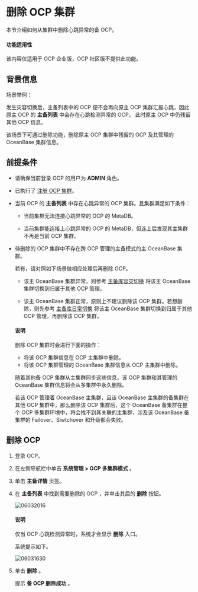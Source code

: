 # 删除 OCP 集群

本节介绍如何从集群中删除心跳异常的备 OCP。

<main id="notice" type='notice'>
<h4>功能适用性</h4>
<p>该内容仅适用于 OCP 企业版，OCP 社区版不提供此功能。</p>
</main>

## 背景信息

场景举例：

发生灾容切换后，主备列表中的 OCP 便不会再向原主 OCP 集群汇报心跳，因此原主 OCP 的 **主备列表** 中会存在心跳检测异常的 OCP。 此时原主 OCP 中仍残留其他 OCP 信息。

该场景下可通过删除功能，删除原主 OCP 集群中残留的 OCP 及其管理的 OceanBase 集群信息。

## 前提条件

* 请确保当前登录 OCP 的用户为 **ADMIN** 角色。

* 已执行了 [注册 OCP 集群](../300.ocp-multi-cluster-mode/200.register-an-ocp-cluster.md)。

* 当前 OCP 的 **主备列表** 中存在心跳异常的 OCP 集群。且集群满足如下条件：

  * 当前集群无法连接心跳异常的 OCP 的 MetaDB。

  * 当前集群能连接上心跳异常的 OCP 的 MetaDB，但连上后发现其主集群不再是当前 OCP 集群。

* 待删除的 OCP 集群中不存在跨 OCP 管理的主备模式的主 OceanBase 集群。

  若有，请对照如下场景做相应处理后再删除 OCP。
  * 该主 OceanBase 集群异常，则参考 [主备库容灾切换](../300.ocp-multi-cluster-mode/600.switch-an-ocp-cluster-in-a-failover.md) 将该主 OceanBase 集群切换到归属于其他 OCP 管理。

  * 该主 OceanBase 集群正常，原则上不建议删除该 OCP 集群。若想删除，则先参考 [主备库日常切换](../300.ocp-multi-cluster-mode/500.switch-an-ocp-cluster-in-daily-maintenance.md) 将该主 OceanBase 集群切换到归属于其他 OCP 管理，再删除该 OCP 集群。

   <main id="notice" type='explain'>
    <h4>说明</h4>
    <p>删除 OCP 集群时会进行下面的操作：</p>
    <ul>
    <li>将该 OCP 集群信息在 OCP 主集群中删除。</li>
    <li>将该 OCP 集群管理的 OceanBase 集群信息从 OCP 主集群中删除。</li>
    </ul>
   </main>

  随着其他备 OCP 集群从主集群同步这些信息，该 OCP 集群和其管理的 OceanBase 集群信息将会从多集群中永久删除。

  若该 OCP 管理着 OceanBase 主集群，且该 OceanBase 主集群的备集群在其他 OCP 集群中，那么删除该 OCP 集群后，这个 OceanBase 备集群在整个 OCP 多集群环境中，将会找不到其关联的主集群，涉及该 OceanBase 备集群的 Failover、Siwtchover 和升级都会失败。
  
## 删除 OCP

1. 登录 OCP。

2. 在左侧导航栏中单击 **系统管理 \> OCP 多集群模式** 。

3. 单击 **主备详情** 页签。

4. 在 **主备列表** 中找到需要删除的 OCP ，并单击其后的 **删除** 按钮。

   ![06032016](https://help-static-aliyun-doc.aliyuncs.com/assets/img/zh-CN/0406772261/p280384.png)

   <main id="notice" type='explain'>
    <h4>说明</h4>
    <p>仅当 OCP 心跳检测异常时，系统才会显示 <strong>删除</strong> 入口。</p>
   </main>

   系统提示如下。

   ![06031630](https://help-static-aliyun-doc.aliyuncs.com/assets/img/zh-CN/0406772261/p280286.png)

5. 单击 **删除** 。

   提示 **备 OCP 删除成功** 。
